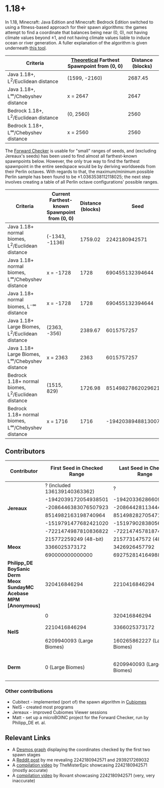 # 1.18+

In 1.18, Minecraft: Java Edition and Minecraft: Bedrock Edition switched to using a fitness-based approach for their spawn algorithms: the games attempt to find a coordinate that balances being near (0, 0), not having climate values beyond &pm;1, and not having climate values liable to induce ocean or river generation. A fuller explanation of the algorithm is given underneath [this tool](https://nel-s.github.io/efc-calc/).

| Criteria                                              | <ins>Theoretical</ins> Farthest Spawnpoint from (0, 0) | Distance (blocks) |
| ----------------------------------------------------- | ------------------------------------------------------ | ----------------- |
| Java 1.18+, L<sup>2</sup>/Euclidean distance          | (1599, -2160)                                          | 2687.45           |
| Java 1.18+, L<sup>&infin;</sup>/Chebyshev distance    | x = 2647                                               | 2647              |
| Bedrock 1.18+, L<sup>2</sup>/Euclidean distance       | (0, 2560)                                              | 2560              |
| Bedrock 1.18+, L<sup>&infin;</sup>/Chebyshev distance | x = 2560                                               | 2560              |

The [Forward Checker](./Forward%20Checker/) is usable for "small" ranges of seeds, and (excluding Jereaux's seeds) has been used to find almost all farthest-known spawnpoints below. However, the only true way to find the farthest spawnpoint in the entire seedspace would be by deriving worldseeds from their Perlin octaves. With regards to that, the maximum/minimum possible Perlin sample has been found to be &pm;1.0363538112118025; the next step involves creating a table of all Perlin octave configurations' possible ranges.

| Criteria                                                            | Current Farthest-known Spawnpoint from (0, 0) | Distance (blocks) | Seed                 | Discoverer |
| ------------------------------------------------------------------- | --------------------------------------------- | ----------------- | -------------------- | ---------- |
| Java 1.18+ normal biomes, L<sup>2</sup>/Euclidean distance          | (-1343, -1136)                                | 1759.02           | 2242180942571        | NelS       |
| Java 1.18+ normal biomes, L<sup>&infin;</sup>/Chebyshev distance    | x = -1728                                     | 1728              | 690455132394644      | Meox       |
| Java 1.18+ normal biomes, L<sup>-&infin;</sup> distance             | x = -1728                                     | 1728              | 690455132394644      | Meox       |
| Java 1.18+ Large Biomes, L<sup>2</sup>/Euclidean distance           | (2363, -356)                                  | 2389.67           | 6015757257           | Derm       |
| Java 1.18+ Large Biomes, L<sup>&infin;</sup>/Chebyshev distance     | x = 2363                                      | 2363              | 6015757257           | Derm       |
| Bedrock 1.18+ normal biomes, L<sup>2</sup>/Euclidean distance       | (1515, 829)                                   | 1726.98           | 8514982786202962122  | Jereaux    |
| Bedrock 1.18+ normal biomes, L<sup>&infin;</sup>/Chebyshev distance | x = 1716                                      | 1716              | -1942038948813007687 | Jereaux    |

## Contributors
<table>
	<thead>
		<tr> <th>Contributor</th> <th>First Seed in Checked Range</th> <th>Last Seed in Checked Range</th> <th>Total Seeds Checked</th> </tr>
	</thead>
	<tbody>
		<tr> <td rowspan=6><b>Jereaux</b></td> <td>? (included 136139140363362)</td> <td>?</td> <td rowspan=6>11.401 trillion (Normal)</td> </tr>
		<tr>                                   <td>-1942039172054938501</td>         <td>-1942033628660909384</td>                          </tr>
		<tr>                                   <td>-2086446383076507923</td>         <td>-2086442811344446008</td>                          </tr>
		<tr>                                   <td>8514982163198740964</td>          <td>8514982827054712191</td>                           </tr>
		<tr>                                   <td>-1519791477682421020</td>         <td>-1519790283805697334</td>                          </tr>
		<tr>                                   <td>-7221474987810836822</td>         <td>-7221474578187462918</td>                          </tr>
		<tr> <td rowspan=3><b>Meox</b></td> <td>215772259249 (48-bit)</td> <td>215773147572 (48-bit)</td> <td rowspan=3>2.871 trillion (Normal)</td> </tr>
		<tr>                                <td>3366025373172</td>         <td>3426926457792</td>                                                    </tr>
		<tr>                                <td>690000000000000</td>       <td>692752814164988</td>                                                  </tr>
		<tr> <td><b>Philipp_DE<br />BoySanic<br />Derm<br />Meox<br />SundayMC<br />Acebase<br />MPM<br />[Anonymous]</b></td> <td>320416846294</td> <td>2210416846294</td> <td>1.89 trillion (Normal)</td> </tr>
		<tr> <td rowspan=3><b>NelS</b></td> <td>0</td>                         <td>320416846294</td> <td rowspan=3>1.476 trillion (Normal)<br>154 billion (Large Biomes)</td> </tr>
		<tr>                                <td>2210416846294</td>             <td>3366025373172</td>                                                                         </tr>
		<tr>                                <td>6209940093 (Large Biomes)</td> <td>160265862227 (Large Biomes)</td>                                                           </tr>
		<tr> <td><b>Derm</b></td> <td>0 (Large Biomes)</td> <td>6209940093 (Large Biomes)</td> <td>6.2 billion (Large Biomes)</td> </tr>
	</tbody>
</table>

### Other contributions
- Cubitect - implemented (port of) the spawn algorithm in [Cubiomes](https://github.com/Cubitect/cubiomes)
- NelS - created most programs
- Jereaux - improved Cubiomes Viewer sessions
- Matt - set up a microBOINC project for the Forward Checker, run by Philipp_DE et. al.

## Relevant Links
- A [Desmos graph](https://www.desmos.com/calculator/6jefxtspjo) displaying the coordinates checked by the first two spawn stages
- A [Reddit post](https://www.reddit.com/r/minecraftseeds/comments/13kc14n/a_435_million_block_mushroom_island_and_a_spawn/) by me revealing 2242180942571 and 2939217269032
- A [compilation video](https://www.youtube.com/watch?v=hvKbkyQuZF8&t=38) by TheMisterEpic showcasing 2242180942571 (mostly accurate)
- A [compilation video](https://www.youtube.com/watch?v=_gx-fPZdrb8&t=348) by Rovant showcasing 2242180942571 (very, very inaccurate)